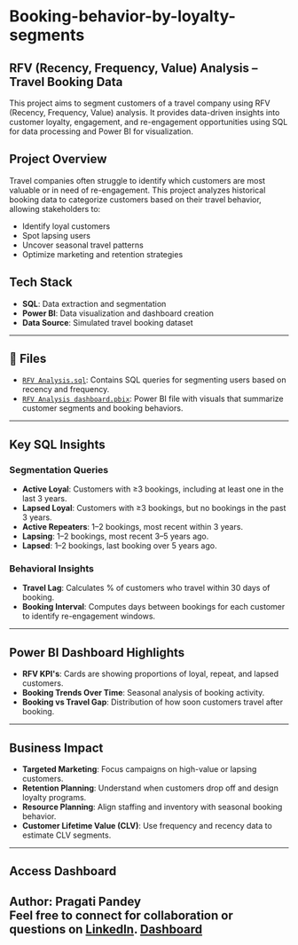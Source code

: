 # Booking-behavior-by-loyalty-segments

## RFV (Recency, Frequency, Value) Analysis – Travel Booking Data

This project aims to segment customers of a travel company using RFV (Recency, Frequency, Value) analysis. It provides data-driven insights into customer loyalty, engagement, and re-engagement opportunities using SQL for data processing and Power BI for visualization.

## Project Overview

Travel companies often struggle to identify which customers are most valuable or in need of re-engagement. This project analyzes historical booking data to categorize customers based on their travel behavior, allowing stakeholders to:

- Identify loyal customers
- Spot lapsing users
- Uncover seasonal travel patterns
- Optimize marketing and retention strategies

## Tech Stack

- **SQL**: Data extraction and segmentation
- **Power BI**: Data visualization and dashboard creation
- **Data Source**: Simulated travel booking dataset

---

## 📁 Files

- [`RFV Analysis.sql`](./RFV%20Analysis.sql): Contains SQL queries for segmenting users based on recency and frequency.
- [`RFV Analysis dashboard.pbix`](./RFV%20Analysis%20dashboard.pbix): Power BI file with visuals that summarize customer segments and booking behaviors.

---

## Key SQL Insights

### Segmentation Queries

- **Active Loyal**: Customers with ≥3 bookings, including at least one in the last 3 years.
- **Lapsed Loyal**: Customers with ≥3 bookings, but no bookings in the past 3 years.
- **Active Repeaters**: 1–2 bookings, most recent within 3 years.
- **Lapsing**: 1–2 bookings, most recent 3–5 years ago.
- **Lapsed**: 1–2 bookings, last booking over 5 years ago.

### Behavioral Insights

- **Travel Lag**: Calculates % of customers who travel within 30 days of booking.
- **Booking Interval**: Computes days between bookings for each customer to identify re-engagement windows.

---

## Power BI Dashboard Highlights

- **RFV KPI's**: Cards are showing proportions of loyal, repeat, and lapsed customers.
- **Booking Trends Over Time**: Seasonal analysis of booking activity.
- **Booking vs Travel Gap**: Distribution of how soon customers travel after booking.

---

## Business Impact

- **Targeted Marketing**: Focus campaigns on high-value or lapsing customers.
- **Retention Planning**: Understand when customers drop off and design loyalty programs.
- **Resource Planning**: Align staffing and inventory with seasonal booking behavior.
- **Customer Lifetime Value (CLV)**: Use frequency and recency data to estimate CLV segments.
  
---

## Access Dashboard

**Author**: Pragati Pandey  
Feel free to connect for collaboration or questions on [LinkedIn](https://www.linkedin.com).
[Dashboard]([url](https://app.powerbi.com/view?r=eyJrIjoiZmEwMTkzZGQtMjEwYi00OTcxLWI0NGUtYzkyODZhNTkwY2ZjIiwidCI6ImUxMGQwNWI1LTBiYmQtNGM5Yi04ODJiLTYwZTBlNzZkNmI3ZiIsImMiOjN9))
---

